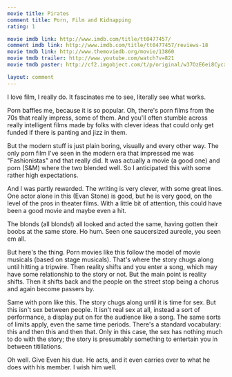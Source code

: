 ```yaml
---
movie title: Pirates
comment title: Porn, Film and Kidnapping
rating: 1

movie imdb link: http://www.imdb.com/title/tt0477457/
comment imdb link: http://www.imdb.com/title/tt0477457/reviews-18
movie tmdb link: http://www.themoviedb.org/movie/13860
movie tmdb trailer: http://www.youtube.com/watch?v=821
movie tmdb poster: http://cf2.imgobject.com/t/p/original/w37OzE6ei8CycxDBlEwyJWR29BG.jpg

layout: comment
---
```


I love film, I really do. It fascinates me to see, literally see what works.

Porn baffles me, because it is so popular. Oh, there's porn films from the 70s that really impress, some of them. And you'll often stumble across really intelligent films made by folks with clever ideas that could only get funded if there is panting and jizz in them.

But the modern stuff is just plain boring, visually and every other way. The only porn film I've seen in the modern era that impressed me was "Fashionistas" and that really did. It was actually a movie (a good one) and porn (S&amp;M) where the two blended well. So I anticipated this with some rather high expectations.

And I was partly rewarded. The writing is very clever, with some great lines. One actor alone in this (Evan Stone) is good, but he is very good, on the level of the pros in theater films. With a little bit of attention, this could have been a good movie and maybe even a hit.

The blonds (all blonds!) all looked and acted the same, having gotten their boobs at the same store. Ho hum. Seen one saucersized aureole, you seen em all.

But here's the thing. Porn movies like this follow the model of movie musicals (based on stage musicals). That's where the story chugs along until hitting a tripwire. Then reality shifts and you enter a song, which may have some relationship to the story or not. But the main point is reality shifts. Then it shifts back and the people on the street stop being a chorus and again become passers by.

Same with porn like this. The story chugs along until it is time for sex. But this isn't sex between people. It isn't real sex at all, instead a sort of performance, a display put on for the audience like a song. The same sorts of limits apply, even the same time periods. There's a standard vocabulary: this and then this and then that. Only in this case, the sex has nothing much to do with the story; the story is presumably something to entertain you in between titillations.

Oh well. Give Even his due. He acts, and it even carries over to what he does with his member. I wish him well.
